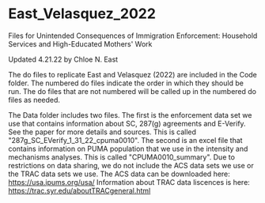 # East_Velasquez_2022
Files for ​Unintended Consequences of Immigration Enforcement: Household Services and High-Educated Mothers' Work

Updated 4.21.22 by Chloe N. East

The do files to replicate East and Velasquez (2022) are included in the Code folder. The numbered do files indicate the order in which they should be run. The do files that are not numbered will be called up in the numbered do files as needed. 

The Data folder includes two files. The first is the enforcement data set we use that contains information about SC, 287(g) agreements and E-Verify. See the paper for more details and sources. This is called "287g_SC_EVerify_1_31_22_cpuma0010". The second is an excel file that contains information on PUMA population that we use in the intensity and mechanisms analyses. This is called "CPUMA0010_summary". Due to restrictions on data sharing, we do not include the ACS data sets we use or the TRAC data sets we use. The ACS data can be downloaded here: https://usa.ipums.org/usa/ Information about TRAC data liscences is here: https://trac.syr.edu/aboutTRACgeneral.html


